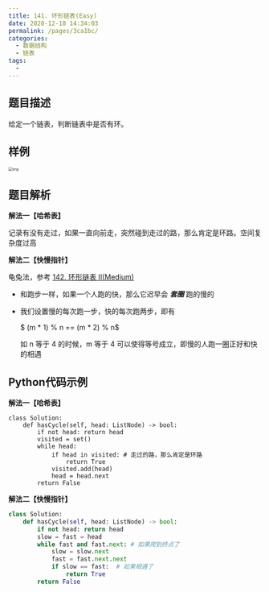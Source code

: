 ```yaml
---
title: 141. 环形链表(Easy)
date: 2020-12-10 14:34:03
permalink: /pages/3ca1bc/
categories:
  - 数据结构
  - 链表
tags:
  - 
---
```


## 题目描述

给定一个链表，判断链表中是否有环。

## 样例

<img src="https://assets.leetcode-cn.com/aliyun-lc-upload/uploads/2018/12/07/circularlinkedlist.png" alt="img" style="zoom: 50%;" />

## 题目解析

**解法一【哈希表】**

记录有没有走过，如果一直向前走，突然碰到走过的路，那么肯定是环路。空间复杂度过高

**解法二【快慢指针】**

龟兔法，参考 [142. 环形链表 II(Medium)](/pages/4d5b0f/)

- 和跑步一样，如果一个人跑的快，那么它迟早会 ***套圈*** 跑的慢的

- 我们设置慢的每次跑一步，快的每次跑两步，即有

  $ (m * 1) \% n == (m * 2) \% n$

  如 n 等于 4 的时候，m 等于 4 可以使得等号成立，即慢的人跑一圈正好和快的相遇

## Python代码示例

**解法一【哈希表】**

```
class Solution:
    def hasCycle(self, head: ListNode) -> bool:
        if not head: return head 
        visited = set()
        while head:
            if head in visited: # 走过的路，那么肯定是环路
                return True 
            visited.add(head)
            head = head.next
        return False  
```

**解法二【快慢指针】**

```python
class Solution:
    def hasCycle(self, head: ListNode) -> bool:
        if not head: return head 
        slow = fast = head 
        while fast and fast.next: # 如果爬到终点了
            slow = slow.next
            fast = fast.next.next
            if slow == fast:  # 如果相遇了
                return True
        return False
```

